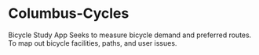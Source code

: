 Columbus-Cycles
===============
Bicycle Study App
Seeks to measure bicycle demand and preferred routes. To map out bicycle facilities, paths, and user issues.
